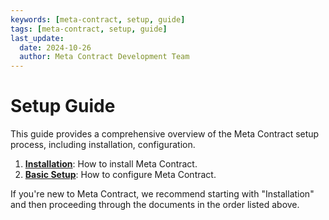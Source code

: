 ```yaml
---
keywords: [meta-contract, setup, guide]
tags: [meta-contract, setup, guide]
last_update:
  date: 2024-10-26
  author: Meta Contract Development Team
---
```


# Setup Guide

This guide provides a comprehensive overview of the Meta Contract setup process, including installation, configuration.

1. **[Installation](01-basic-setup.md)**: How to install Meta Contract.
2. **[Basic Setup](02-basic-setup.md)**: How to configure Meta Contract.

If you're new to Meta Contract, we recommend starting with "Installation" and then proceeding through the documents in the order listed above.
